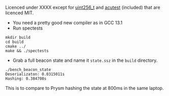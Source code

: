 Licenced under XXXX except for [uint256_t](https://github.com/calccrypto/uint256_t) and [acutest](https://github.com/mity/acutest) (included) that are  licenced MIT. 

- You need a pretty good new compiler as in GCC 13.1
- Run spectests
```
mkdir build
cd build
cmake ../
make && ./spectests
```
- Grab a full beacon state and name it `state.ssz` in the `build` directory. 
```
./bench_beacon_state
Deserializaton: 0.0315011s
Hashing: 0.384708s
```

This is to compare to Prysm hashing the state at 800ms in the same laptop. 
